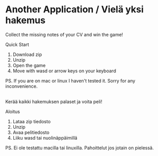 # Another Application / Vielä yksi hakemus
Collect the missing notes of your CV and win the game!

Quick Start
1. Download zip
2. Unzip
3. Open the game
4. Move with wasd or arrow keys on your keyboard

PS. If you are on mac or linux I haven't tested it. Sorry for any inconvenience.
<br/><br/>

Kerää kaikki hakemuksen palaset ja voita peli!

Aloitus
1. Lataa zip tiedosto
2. Unzip
3. Avaa pelitiedosto
4. Liiku wasd tai nuolinäppäimillä

PS. Ei ole testattu macilla tai linuxilla. Pahoittelut jos jotain on pielessä.
